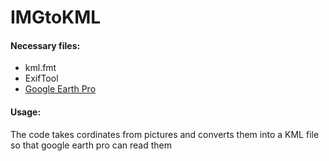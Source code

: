 # IMGtoKML
#### Necessary files:
- kml.fmt
- ExifTool
- [Google Earth Pro](https://www.google.com/earth/versions/#download-pro)

#### Usage:
The code takes cordinates from pictures and converts them into a KML file so that google earth pro can read them
